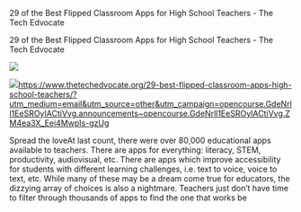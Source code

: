 29 of the Best Flipped Classroom Apps for High School Teachers - The Tech Edvocate

29 of the Best Flipped Classroom Apps for High School Teachers - The Tech Edvocate

![](../_resources/9345b76fea381f8715426f28c4950a41.png)

![](../_resources/c548a892d9c75f42d4ca190317f9431c.jpg)https://www.thetechedvocate.org/29-best-flipped-classroom-apps-high-school-teachers/?utm_medium=email&utm_source=other&utm_campaign=opencourse.GdeNrll1EeSROyIACtiVvg.announcements~opencourse.GdeNrll1EeSROyIACtiVvg.ZM4ea3X_Eei4MwpIs-gzUg

Spread the loveAt last count, there were over 80,000 educational apps available to teachers. There are apps for everything: literacy, STEM, productivity, audiovisual, etc. There are apps which improve accessibility for students with different learning challenges, i.e. text to voice, voice to text, etc. While many of these may be a dream come true for educators, the dizzying array of choices is also a nightmare. Teachers just don’t have time to filter through thousands of apps to find the one that works be